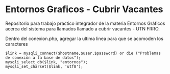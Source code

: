 # Entornos Graficos - Cubrir  Vacantes
Repositorio para trabajo practico integrador de la materia Entornos Gráficos acerca del sistema para llamados llamado a cubrir vacantes - UTN FRRO.

Dentro del conexion.php, agregar la ultima linea para que se acomoden los caracteres

    $link = mysqli_connect($hostname,$user,$password) or die ("Problemas de conexión a la base de datos");
    mysqli_select_db($link, "entornos");
    mysqli_set_charset($link, 'utf8'); 
